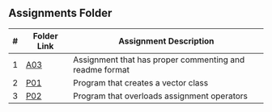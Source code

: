 ## Assignments Folder

|   #   | Folder Link | Assignment Description |
| :---: | ----------- | ---------------------- |
| 1 | [A03](https://github.com/DomHaw21/2143-OOP-HAWKINS/tree/main/Assignments/AO3)| Assignment that has proper commenting and readme format|
| 2 | [P01](https://github.com/DomHaw21/2143-OOP-HAWKINS/tree/main/Assignments/P01)| Program that creates a vector class|
| 3 | [P02](https://github.com/DomHaw21/2143-OOP-HAWKINS/tree/main/Assignments/P02)| Program that overloads assignment operators|
